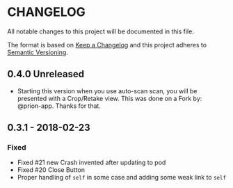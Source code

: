 # CHANGELOG
All notable changes to this project will be documented in this file.

The format is based on [Keep a Changelog](http://keepachangelog.com/en/1.0.0/)
and this project adheres to [Semantic Versioning](http://semver.org/spec/v2.0.0.html).

## 0.4.0 Unreleased
- Starting this version when you use auto-scan scan, you will be presented with a Crop/Retake view. This was done on a Fork by: @prion-app. Thanks for that.


## 0.3.1 - 2018-02-23

### Fixed
- Fixed #21 new Crash invented after updating to pod
- Fixed #20 Close Button
- Proper handling of  `self` in some case and adding some weak link to `self`

